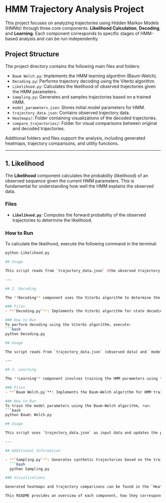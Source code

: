 # HMM Trajectory Analysis Project

This project focuses on analyzing trajectories using Hidden Markov Models (HMMs) through three core components: **Likelihood Calculation**, **Decoding**, and **Learning**. Each component corresponds to specific stages of HMM-based analysis and can be run independently.

## Project Structure

The project directory contains the following main files and folders:

- `Baum Welch.py`: Implements the HMM learning algorithm (Baum-Welch).
- `Decoding.py`: Performs trajectory decoding using the Viterbi algorithm.
- `Likelihood.py`: Calculates the likelihood of observed trajectories given the HMM parameters.
- `Sampling.py`: Generates and samples trajectories based on a trained HMM.
- `model_parameters.json`: Stores initial model parameters for HMM.
- `trajectory_data.json`: Contains observed trajectory data.
- `Heatmaps/`: Folder containing visualizations of the decoded trajectories.
- `compare_trajectories/`: Folder for visual comparisons between original and decoded trajectories.

Additional folders and files support the analysis, including generated heatmaps, trajectory comparisons, and utility functions.

---

## 1. Likelihood

The **Likelihood** component calculates the probability (likelihood) of an observed sequence given the current HMM parameters. This is fundamental for understanding how well the HMM explains the observed data.

### Files
- **`Likelihood.py`**: Computes the forward probability of the observed trajectories to determine the likelihood.

### How to Run
To calculate the likelihood, execute the following command in the terminal:

```bash
python Likelihood.py

## Usage

This script reads from `trajectory_data.json` (the observed trajectory data) and `model_parameters.json` (the initial HMM parameters). It outputs the likelihood of the observed trajectory, providing a metric for model fit.

---

## 2. Decoding

The **Decoding** component uses the Viterbi algorithm to determine the most likely sequence of hidden states for a given observed trajectory. This helps to map observed data to inferred underlying states, giving insight into the structure of the trajectory.

### Files
- **`Decoding.py`**: Implements the Viterbi algorithm for state decoding based on observed trajectories.

### How to Run
To perform decoding using the Viterbi algorithm, execute:
```bash
python Decoding.py

## Usage

The script reads from `trajectory_data.json` (observed data) and `model_parameters.json` (HMM parameters). It outputs the most probable sequence of hidden states, either printed to the console or saved in a separate file. Decoding results can be visualized in the `compare_trajectories` folder, where decoded and original trajectories are compared.

---

## 3. Learning

The **Learning** component involves training the HMM parameters using the Baum-Welch algorithm, which iteratively adjusts the transition and emission probabilities to maximize the likelihood of the observed data. This is essential for creating a more accurate HMM.

### Files
- **`Baum Welch.py`**: Implements the Baum-Welch algorithm for HMM training.

### How to Run
To train the model parameters using the Baum-Welch algorithm, run:
```bash
python Baum\ Welch.py

## Usage

This script uses `trajectory_data.json` as input data and updates the parameters in `model_parameters.json`. The updated parameters can then be used in the likelihood and decoding steps to improve performance. Training outputs are saved for further analysis, and comparisons are stored in the `Heatmaps` folder for visualization.

---

## Additional Information

- **`Sampling.py`**: Generates synthetic trajectories based on the trained HMM. You can run this script with:
  ```bash
  python Sampling.py

### Visualizations

Generated heatmaps and trajectory comparisons can be found in the `Heatmaps` and `compare_trajectories` folders. These visualizations help illustrate the differences between the original and decoded trajectories.

This README provides an overview of each component, how they correspond to the project structure, and instructions on how to run each part. With these tools, you can explore HMMs and apply them to trajectory data analysis!
